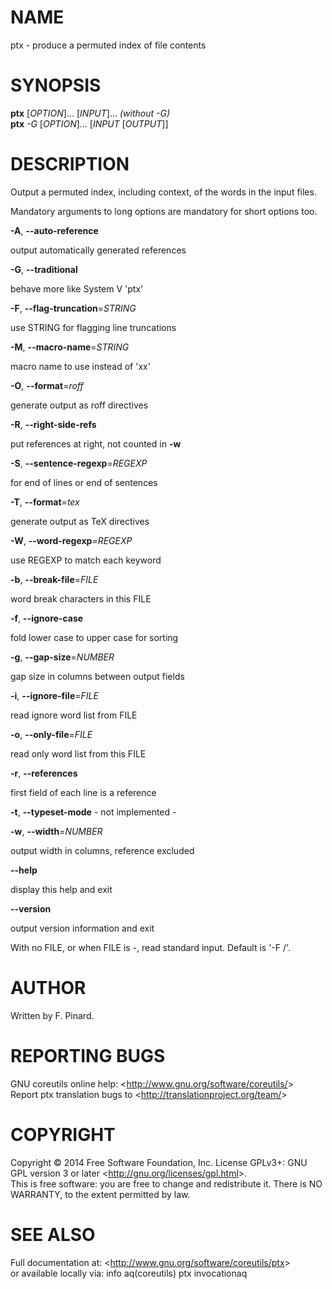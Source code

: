 NAME
====

ptx - produce a permuted index of file contents

SYNOPSIS
========

**ptx** [*OPTION*]... [*INPUT*]... *(without -G)*\
 **ptx** *-G* [*OPTION*]... [*INPUT* [*OUTPUT*]]

DESCRIPTION
===========

Output a permuted index, including context, of the words in the input files.

Mandatory arguments to long options are mandatory for short options too.

**-A**, **--auto-reference**

output automatically generated references

**-G**, **--traditional**

behave more like System V 'ptx'

**-F**, **--flag-truncation**=*STRING*

use STRING for flagging line truncations

**-M**, **--macro-name**=*STRING*

macro name to use instead of 'xx'

**-O**, **--format**=*roff*

generate output as roff directives

**-R**, **--right-side-refs**

put references at right, not counted in **-w**

**-S**, **--sentence-regexp**=*REGEXP*

for end of lines or end of sentences

**-T**, **--format**=*tex*

generate output as TeX directives

**-W**, **--word-regexp**=*REGEXP*

use REGEXP to match each keyword

**-b**, **--break-file**=*FILE*

word break characters in this FILE

**-f**, **--ignore-case**

fold lower case to upper case for sorting

**-g**, **--gap-size**=*NUMBER*

gap size in columns between output fields

**-i**, **--ignore-file**=*FILE*

read ignore word list from FILE

**-o**, **--only-file**=*FILE*

read only word list from this FILE

**-r**, **--references**

first field of each line is a reference

**-t**, **--typeset-mode** - not implemented -

**-w**, **--width**=*NUMBER*

output width in columns, reference excluded

**--help**

display this help and exit

**--version**

output version information and exit

With no FILE, or when FILE is -, read standard input. Default is '-F /'.

AUTHOR
======

Written by F. Pinard.

REPORTING BUGS
==============

GNU coreutils online help: \<<http://www.gnu.org/software/coreutils/>\>\
 Report ptx translation bugs to \<<http://translationproject.org/team/>\>

COPYRIGHT
=========

Copyright © 2014 Free Software Foundation, Inc. License GPLv3+: GNU GPL version 3 or later \<<http://gnu.org/licenses/gpl.html>\>.\
 This is free software: you are free to change and redistribute it. There is NO WARRANTY, to the extent permitted by law.

SEE ALSO
========

Full documentation at: \<<http://www.gnu.org/software/coreutils/ptx>\>\
 or available locally via: info aq(coreutils) ptx invocationaq

